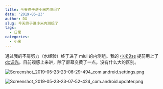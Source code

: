 ```yaml
---
title: 今天终于进小米内测组了
date: '2019-05-23'
author: DG
slug: 今天终于进小米内测组了
tags: 
  - 日常
categories: 
  - 小米
---
```


通过我的不屑努力（水经验）终于进了 miui 的内测组。我的 [小米9se](https://www.mi.com/global/mi-9-se/) 提前用上了 [dc调光](https://www.gizmochina.com/2019/04/03/what-is-dc-dimming-why-its-important-for-amoled-smartphones/)。目前观感上来讲，除了屏幕变黄了一点，没有什么大的区别。

![Screenshot_2019-05-23-23-06-29-494_com.android.settings.png](https://i.loli.net/2019/05/23/5ce6b7ccecf9343817.png)

![Screenshot_2019-05-23-23-07-52-424_com.android.updater.png](https://i.loli.net/2019/05/23/5ce6b7cc9d6ad79287.png)


